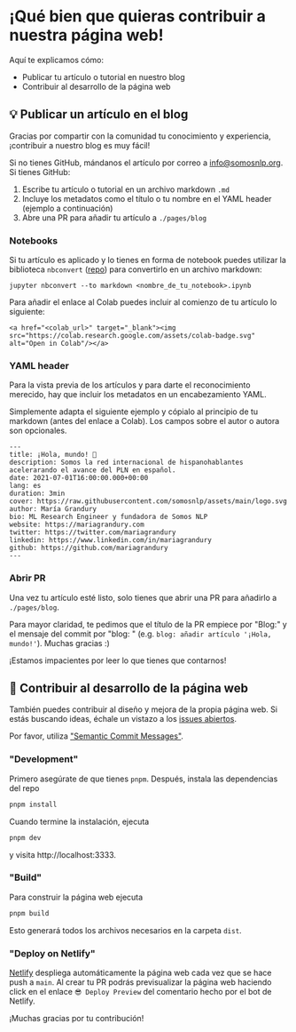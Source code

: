 # ¡Qué bien que quieras contribuir a nuestra página web!

Aquí te explicamos cómo:
- Publicar tu artículo o tutorial en nuestro blog
- Contribuir al desarrollo de la página web 

## 💡 Publicar un artículo en el blog

Gracias por compartir con la comunidad tu conocimiento y experiencia, ¡contribuir a nuestro blog es muy fácil!

Si no tienes GitHub, mándanos el artículo por correo a info@somosnlp.org. Si tienes GitHub:

1. Escribe tu artículo o tutorial en un archivo markdown `.md`
2. Incluye los metadatos como el título o tu nombre en el YAML header (ejemplo a continuación)
3. Abre una PR para añadir tu artículo a `./pages/blog`

### Notebooks

Si tu artículo es aplicado y lo tienes en forma de notebook puedes utilizar la biblioteca `nbconvert` ([repo](https://github.com/jupyter/nbconvert)) para convertirlo en un archivo markdown:
```
jupyter nbconvert --to markdown <nombre_de_tu_notebook>.ipynb 
```

Para añadir el enlace al Colab puedes incluir al comienzo de tu artículo lo siguiente:
```
<a href="<colab_url>" target="_blank"><img src="https://colab.research.google.com/assets/colab-badge.svg" alt="Open in Colab"/></a>
```

### YAML header

Para la vista previa de los artículos y para darte el reconocimiento merecido, hay que incluir los metadatos en un encabezamiento YAML.

Simplemente adapta el siguiente ejemplo y cópialo al principio de tu markdown (antes del enlace a Colab). Los campos sobre el autor o autora son opcionales.
```
---
title: ¡Hola, mundo! 🤗
description: Somos la red internacional de hispanohablantes acelerarando el avance del PLN en español.
date: 2021-07-01T16:00:00.000+00:00
lang: es
duration: 3min
cover: https://raw.githubusercontent.com/somosnlp/assets/main/logo.svg
author: María Grandury
bio: ML Research Engineer y fundadora de Somos NLP
website: https://mariagrandury.com
twitter: https://twitter.com/mariagrandury
linkedin: https://www.linkedin.com/in/mariagrandury
github: https://github.com/mariagrandury
---
```

### Abrir PR

Una vez tu artículo esté listo, solo tienes que abrir una PR para añadirlo a `./pages/blog`.

Para mayor claridad, te pedimos que el título de la PR empiece por "Blog:" y el mensaje del commit por "blog: " (e.g. `blog: añadir artículo '¡Hola, mundo!'`).
Muchas gracias :)

¡Estamos impacientes por leer lo que tienes que contarnos!


## 🚀 Contribuir al desarrollo de la página web

También puedes contribuir al diseño y mejora de la propia página web. Si estás buscando ideas, échale un vistazo a los [issues abiertos](https://github.com/somosnlp/somosnlp.org/issues).

Por favor, utiliza ["Semantic Commit Messages"](https://gist.github.com/joshbuchea/6f47e86d2510bce28f8e7f42ae84c716).

### "Development"

Primero asegúrate de que tienes `pnpm`. Después, instala las dependencias del repo
```bash
pnpm install
```

Cuando termine la instalación, ejecuta
```bash
pnpm dev
```
y visita http://localhost:3333.

### "Build"

Para construir la página web ejecuta
```bash
pnpm build
```
Esto generará todos los archivos necesarios en la carpeta `dist`.


### "Deploy on Netlify"

[Netlify](https://app.netlify.com/start) despliega automáticamente la página web cada vez que se hace push a `main`.
Al crear tu PR podrás previsualizar la página web haciendo click en el enlace `😎 Deploy Preview` del comentario hecho por el bot de Netlify.

¡Muchas gracias por tu contribución!
